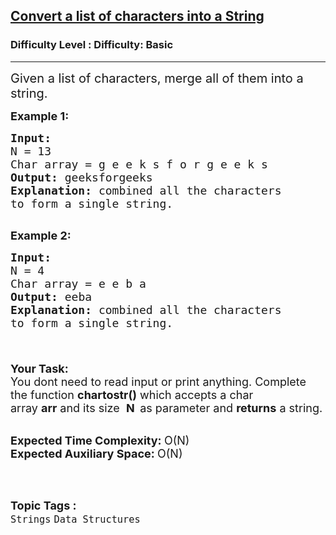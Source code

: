 <h2><a href="https://www.geeksforgeeks.org/problems/convert-a-list-of-characters-into-a-string5142/1?page=3&difficulty=Basic&status=unsolved,attempted&sortBy=accuracy">Convert a list of characters into a String</a></h2><h3>Difficulty Level : Difficulty: Basic</h3><hr><div class="problems_problem_content__Xm_eO"><p><span style="font-size:20px">Given a list of characters, merge all of them into a string.</span></p>

<p><span style="font-size:18px"><strong>Example 1:</strong></span></p>

<pre><span style="font-size:18px"><strong>Input:</strong>
N = 13
Char array = g e e k s f o r g e e k s
<strong>Output: </strong>geeksforgeeks 
<strong>Explanation:</strong> combined all the characters
to form a single string.</span>

</pre>

<p><span style="font-size:18px"><strong>Example 2:</strong></span></p>

<pre><span style="font-size:18px"><strong>Input:</strong>
N = 4
Char array = e e b a
<strong>Output: </strong>eeba
<strong>Explanation:</strong> combined all the characters
to form a single string.

</span></pre>

<p><br>
<span style="font-size:18px"><strong>Your Task:</strong><br>
You dont need to read input or print anything. Complete the function&nbsp;<strong>chartostr()</strong>&nbsp;which accepts a char array&nbsp;<strong>arr</strong>&nbsp;and its size&nbsp; <strong>N&nbsp;&nbsp;</strong>as parameter&nbsp;and <strong>returns</strong> a string.</span><br>
&nbsp;</p>

<p><span style="font-size:18px"><strong>Expected Time Complexity:&nbsp;</strong>O(N)<br>
<strong>Expected Auxiliary Space:&nbsp;</strong>O(N)</span><br>
&nbsp;</p>
</div><br><p><span style=font-size:18px><strong>Topic Tags : </strong><br><code>Strings</code>&nbsp;<code>Data Structures</code>&nbsp;